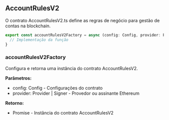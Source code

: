 ## AccountRulesV2
O contrato AccountRulesV2.ts define as regras de negócio para gestão de contas na blockchain.

```typescript
export const accountRulesV2Factory = async (config: Config, provider: Provider | Signer) => {
  // Implementação da função
}
```

### accountRulesV2Factory
Configura e retorna uma instância do contrato AccountRulesV2.

**Parâmetros:**
- config: Config - Configurações do contrato
- provider: Provider | Signer - Provedor ou assinante Ethereum

**Retorno:**
- Promise<AccountRulesV2> - Instância do contrato AccountRulesV2
